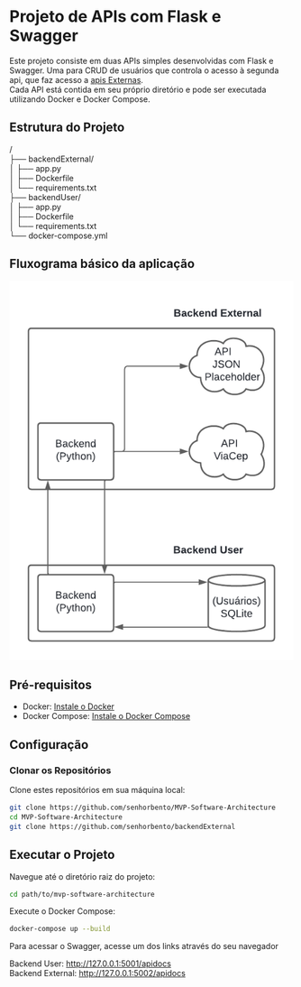 # Projeto de APIs com Flask e Swagger

Este projeto consiste em duas APIs simples desenvolvidas com Flask e Swagger. Uma para CRUD de usuários que controla o acesso à segunda api, que faz acesso a [apis Externas](https://github.com/senhorbento/backendExternal).  
Cada API está contida em seu próprio diretório e pode ser executada utilizando Docker e Docker Compose.

## Estrutura do Projeto

/  
├── backendExternal/  
│ ├── app.py  
│ ├── Dockerfile  
│ └── requirements.txt  
├── backendUser/  
│ ├── app.py  
│ ├── Dockerfile  
│ └── requirements.txt  
└── docker-compose.yml  

## Fluxograma básico da aplicação

<img src="Fluxogram.png" alt="Arduino Uno">

## Pré-requisitos

- Docker: [Instale o Docker](https://docs.docker.com/get-docker/)
- Docker Compose: [Instale o Docker Compose](https://docs.docker.com/compose/install/)

## Configuração

### Clonar os Repositórios

Clone estes repositórios em sua máquina local:

```sh
git clone https://github.com/senhorbento/MVP-Software-Architecture
cd MVP-Software-Architecture
git clone https://github.com/senhorbento/backendExternal
```

## Executar o Projeto
Navegue até o diretório raiz do projeto:

```sh
cd path/to/mvp-software-architecture
```
Execute o Docker Compose:

```sh
docker-compose up --build
```
Para acessar o Swagger, acesse um dos links através do seu navegador

Backend User: http://127.0.0.1:5001/apidocs  
Backend External: http://127.0.0.1:5002/apidocs
